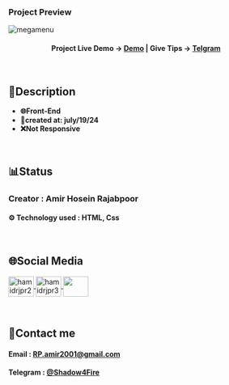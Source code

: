 
### Project Preview
![megamenu](https://github.com/user-attachments/assets/5c5bd219-185a-4178-9936-ff1d0c799fc3)


<h4 align="center">
  <span>Project Live Demo -> </span>
  <a href="https://amirhosein-rjp.github.io/Mega-Menu/" target="_blank">Demo</a>
  |
  <span>Give Tips -> </span>
  <a href="https://telegram.me/Shadow4Fire" target="_blank">Telgram</a>
</h4>

<br>

## 📃Description
<ul>
    <li><strong>🌐Front-End</strong></li>
  <li><strong>📅created at: july/19/24</strong></li>
  <li><strong>❌Not Responsive</strong></li>
</ul>
<br>

## 📊Status
### Creator : Amir Hosein Rajabpoor
#### ⚙️ Technology used : HTML, Css
<br>

## 🌐Social Media
<p align="left"> 
  <a href="https://www.linkedin.com/in/amirhosein-rjp" target="blank">
    <img align="center" src="https://raw.githubusercontent.com/rahuldkjain/github-profile-readme-generator/master/src/images/icons/Social/linked-in-alt.svg" alt="hamidrjpr2" height="40" width="50" />
  </a>
  <a href="https://www.instagram.com/amirhosein.rjp?igsh=ZWdmZjA5d21icWVq" target="blank">
  <img align="center" src="https://raw.githubusercontent.com/rahuldkjain/github-profile-readme-generator/master/src/images/icons/Social/instagram.svg" alt="hamidrjpr3" height="40" width="50" />
  </a>
  <a href="https://github.com/AmirHosein-RJP">
    <img align="center" src="https://cdn.jsdelivr.net/gh/devicons/devicon/icons/github/github-original.svg" width="50" height="40">
  </a>
</p>
<br>

## 🔰Contact me
#### Email : RP.amir2001@gmail.com
#### Telegram : [@Shadow4Fire](https://telegram.me/Shadow4Fire)
